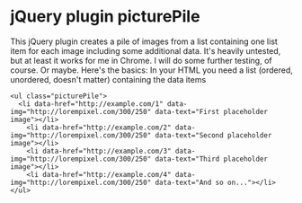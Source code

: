 jQuery plugin picturePile
===========

This jQuery plugin creates a pile of images from a list containing one list item for each image including some additional data. It's heavily untested, but at least it works for me in Chrome. I will do some further testing, of course. Or maybe. Here's the basics:
In your HTML you need a list (ordered, unordered, doesn't matter) containing the data items
```
<ul class="picturePile">
  <li data-href="http://example.com/1" data-img="http://lorempixel.com/300/250" data-text="First placeholder image"></li>
	<li data-href="http://example.com/2" data-img="http://lorempixel.com/300/250" data-text="Second placeholder image"></li>
	<li data-href="http://example.com/3" data-img="http://lorempixel.com/300/250" data-text="Third placeholder image"></li>
	<li data-href="http://example.com/4" data-img="http://lorempixel.com/300/250" data-text="And so on..."></li>
</ul>
```
